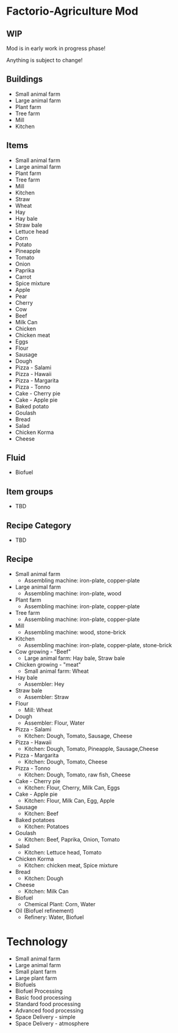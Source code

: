 # Factorio-Agriculture Mod

## WIP
Mod is in early work in progress phase!

Anything is subject to change!

## Buildings
- Small animal farm
- Large animal farm
- Plant farm
- Tree farm
- Mill
- Kitchen

## Items
- Small animal farm
- Large animal farm
- Plant farm
- Tree farm
- Mill
- Kitchen
- Straw
- Wheat
- Hay
- Hay bale
- Straw bale
- Lettuce head
- Corn
- Potato
- Pineapple
- Tomato
- Onion
- Paprika
- Carrot
- Spice mixture
- Apple
- Pear
- Cherry
- Cow
- Beef
- Milk Can
- Chicken
- Chicken meat
- Eggs
- Flour
- Sausage
- Dough
- Pizza - Salami
- Pizza - Hawaii
- Pizza - Margarita
- Pizza - Tonno
- Cake - Cherry pie
- Cake - Apple pie
- Baked potato
- Goulash
- Bread
- Salad
- Chicken Korma
- Cheese

## Fluid
- Biofuel

## Item groups
- TBD

## Recipe Category
- TBD

## Recipe
- Small animal farm
  - Assembling machine: iron-plate, copper-plate
- Large animal farm
  - Assembling machine: iron-plate, wood
- Plant farm
  - Assembling machine: iron-plate, copper-plate
- Tree farm
  - Assembling machine: iron-plate, copper-plate
- Mill
  - Assembling machine: wood, stone-brick
- Kitchen
  - Assembling machine: iron-plate, copper-plate, stone-brick
- Cow growing  - "Beef"
  - Large animal farm: Hay bale, Straw bale
- Chicken growing - "meat"
  - Small animal farm: Wheat
- Hay bale
  - Assembler: Hey
- Straw bale
  - Assembler: Straw
- Flour
  - Mill: Wheat
- Dough
  - Assembler: Flour, Water
- Pizza - Salami
  - Kitchen: Dough, Tomato, Sausage, Cheese
- Pizza - Hawaii
  - Kitchen: Dough, Tomato, Pineapple, Sausage,Cheese
- Pizza - Margarita
  - Kitchen: Dough, Tomato, Cheese
- Pizza - Tonno
  - Kitchen: Dough, Tomato, raw fish, Cheese
- Cake - Cherry pie
  - Kitchen: Flour, Cherry, Milk Can, Eggs
- Cake - Apple pie
  - Kitchen: Flour, Milk Can, Egg, Apple
- Sausage
  - Kitchen: Beef
- Baked potatoes
  - Kitchen: Potatoes
- Goulash
  - Kitchen: Beef, Paprika, Onion, Tomato
- Salad
  - Kitchen: Lettuce head, Tomato
- Chicken Korma
  - Kitchen: chicken meat,  Spice mixture
- Bread
  - Kitchen: Dough
- Cheese
  - Kitchen: Milk Can
- Biofuel
  - Chemical Plant: Corn, Water
- Oil (Biofuel refinement)
  - Refinery: Water, Biofuel

# Technology
- Small animal farm
- Large animal farm
- Small plant farm
- Large plant farm
- Biofuels
- Biofuel Processing
- Basic food processing
- Standard food processing
- Advanced food processing
- Space Delivery - simple
- Space Delivery - atmosphere